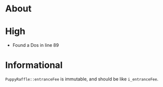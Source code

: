 # About

# High

- Found a Dos in line 89

# Informational

`PuppyRaffle::entranceFee` is immutable, and should be like `i_entranceFee`.